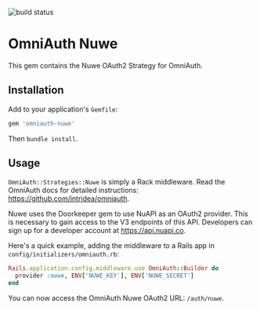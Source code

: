 
![build status](https://codeship.com/projects/90ad4cf0-c028-0132-c8c4-12477713df02/status?branch=master)

# OmniAuth Nuwe

This gem contains the Nuwe OAuth2 Strategy for OmniAuth.

## Installation

Add to your application's `Gemfile`:

```ruby
gem 'omniauth-nuwe'
```

Then `bundle install`.

## Usage

`OmniAuth::Strategies::Nuwe` is simply a Rack middleware. Read the OmniAuth docs for detailed instructions: https://github.com/intridea/omniauth.

Nuwe uses the Doorkeeper gem to use NuAPI as an OAuth2 provider. This is necessary to gain access to the V3 endpoints of this API.  Developers can sign up for a developer account at https://api.nuapi.co.

Here's a quick example, adding the middleware to a Rails app in `config/initializers/omniauth.rb`:

```ruby
Rails.application.config.middleware.use OmniAuth::Builder do
  provider :nuwe, ENV['NUWE_KEY'], ENV['NUWE_SECRET']
end
```

You can now access the OmniAuth Nuwe OAuth2 URL: `/auth/nuwe`.
